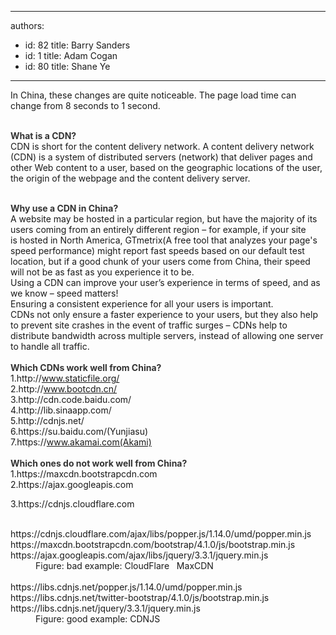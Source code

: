 

---
authors:
  - id: 82
    title: Barry Sanders
  - id: 1
    title: Adam Cogan
  - id: 80
    title: Shane Ye
---




<span class='intro'> <p>​​​In China, these&#160;changes are quite noticeable. The page load time can change from 8 seconds to 1 second.<br>​<br></p> </span>

<strong style="color&#58;#333333;">What is a CDN?</strong><br>CDN&#160;is short for the content delivery network. A content delivery network (CDN) is a system of distributed servers (network) that deliver pages and other Web content to a user, based on the geographic locations of the user, the origin of the webpage and the content delivery server.<div><br><strong style="color&#58;#333333;">Why use a CDN in China?</strong></div><div><strong style="color&#58;#333333;"></strong>A website may be hosted in a particular region, but have the majority of its users coming from an entirely different region – for example, if your site is&#160;hosted in North America, GTmetrix(A&#160;free tool that analyzes your page's speed performance)&#160;might report fast speeds based on our default test location, but if a good chunk of your users come from China, their speed will not be as fast as you experience it to be.<br>Using a CDN can improve your user’s experience in terms of speed, and as we know – speed matters!​<br>Ensuring a consistent experience for all your users is important.<br>CDNs not only ensure a faster experience to your users, but they also help to prevent site crashes in the event of traffic surges – CDNs help to distribute bandwidth across multiple servers, instead of allowing one server to handle all traffic.​<br></div><div><br><strong style="color&#58;#333333;">Which CDNs work well from China?</strong><br>1.http&#58;//www.staticfile.org/<br>2.http&#58;//www.bootcdn.cn/<br>3.http&#58;//cdn.code.baidu.com/<br>4.http&#58;//lib.sinaapp.com/<br>5.http&#58;//cdnjs.net/<br></div><div>6.https&#58;//su.baidu.com/(Yunjia​su​)<br></div><div>7.https&#58;//www.akamai.com(Akami)<br></div><div><br><strong style="color&#58;#333333;">Which ones do not work well from China?</strong><br>1.https&#58;//maxcdn.bootstrapcdn.com<br>2.https&#58;//ajax.googleapis.com​<br><p>3.https&#58;//cdnjs.cloudflare.com ​<br></p>​<br>https&#58;//cdnjs.cloudflare.com/ajax/libs/popper.js/1.14.0/umd/popper.min.js<br>https&#58;//maxcdn.bootstrapcdn.com/bootstrap/4.1.0/js/bootstrap.min.js<br>https&#58;//ajax.googleapis.com/ajax/libs/jquery/3.3.1/jquery.min.js</div><div><dd class="ssw15-rteElement-FigureBad">Figure&#58; bad example&#58; CloudFlare &#160; MaxCDN&#160; &#160;&#160;<br></dd><br>https&#58;//libs.cdnjs.net/popper.js/1.14.0/umd/popper.min.js<br>https&#58;//libs.cdnjs.net/twitter-bootstrap/4.1.0/js/bootstrap.min.js<br>https&#58;//libs.cdnjs.net/jquery/3.3.1/jquery.min.js</div><div><dd class="ssw15-rteElement-FigureGood">F​igure&#58; good example&#58; CDNJS​</dd><br><p>​</p></div>


